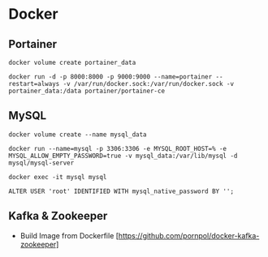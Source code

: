 # Docker

## Portainer

```
docker volume create portainer_data

docker run -d -p 8000:8000 -p 9000:9000 --name=portainer --restart=always -v /var/run/docker.sock:/var/run/docker.sock -v portainer_data:/data portainer/portainer-ce

```

## MySQL

```
docker volume create --name mysql_data

docker run --name=mysql -p 3306:3306 -e MYSQL_ROOT_HOST=% -e MYSQL_ALLOW_EMPTY_PASSWORD=true -v mysql_data:/var/lib/mysql -d mysql/mysql-server

docker exec -it mysql mysql

ALTER USER 'root' IDENTIFIED WITH mysql_native_password BY '';
```

## Kafka & Zookeeper

- Build Image from Dockerfile [https://github.com/pornpol/docker-kafka-zookeeper]